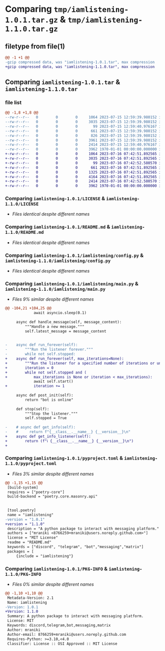 # Comparing `tmp/iamlistening-1.0.1.tar.gz` & `tmp/iamlistening-1.1.0.tar.gz`

## filetype from file(1)

```diff
@@ -1 +1 @@
-gzip compressed data, was "iamlistening-1.0.1.tar", max compression
+gzip compressed data, was "iamlistening-1.1.0.tar", max compression
```

## Comparing `iamlistening-1.0.1.tar` & `iamlistening-1.1.0.tar`

### file list

```diff
@@ -1,8 +1,8 @@
--rw-r--r--   0        0        0     1064 2023-07-15 12:59:39.980152 iamlistening-1.0.1/LICENSE
--rw-r--r--   0        0        0     3035 2023-07-15 12:59:39.980152 iamlistening-1.0.1/README.md
--rw-r--r--   0        0        0       99 2023-07-15 12:59:40.976167 iamlistening-1.0.1/iamlistening/__init__.py
--rw-r--r--   0        0        0      661 2023-07-15 12:59:39.980152 iamlistening-1.0.1/iamlistening/config.py
--rw-r--r--   0        0        0      826 2023-07-15 12:59:39.980152 iamlistening-1.0.1/iamlistening/default_settings.toml
--rw-r--r--   0        0        0     3961 2023-07-15 12:59:39.980152 iamlistening-1.0.1/iamlistening/main.py
--rw-r--r--   0        0        0     2414 2023-07-15 12:59:40.976167 iamlistening-1.0.1/pyproject.toml
--rw-r--r--   0        0        0     3962 1970-01-01 00:00:00.000000 iamlistening-1.0.1/PKG-INFO
+-rw-r--r--   0        0        0     1064 2023-07-16 07:42:51.892565 iamlistening-1.1.0/LICENSE
+-rw-r--r--   0        0        0     3035 2023-07-16 07:42:51.892565 iamlistening-1.1.0/README.md
+-rw-r--r--   0        0        0       99 2023-07-16 07:42:52.580570 iamlistening-1.1.0/iamlistening/__init__.py
+-rw-r--r--   0        0        0      661 2023-07-16 07:42:51.892565 iamlistening-1.1.0/iamlistening/config.py
+-rw-r--r--   0        0        0     1325 2023-07-16 07:42:51.892565 iamlistening-1.1.0/iamlistening/default_settings.toml
+-rw-r--r--   0        0        0     4164 2023-07-16 07:42:51.892565 iamlistening-1.1.0/iamlistening/main.py
+-rw-r--r--   0        0        0     2414 2023-07-16 07:42:52.580570 iamlistening-1.1.0/pyproject.toml
+-rw-r--r--   0        0        0     3962 1970-01-01 00:00:00.000000 iamlistening-1.1.0/PKG-INFO
```

### Comparing `iamlistening-1.0.1/LICENSE` & `iamlistening-1.1.0/LICENSE`

 * *Files identical despite different names*

### Comparing `iamlistening-1.0.1/README.md` & `iamlistening-1.1.0/README.md`

 * *Files identical despite different names*

### Comparing `iamlistening-1.0.1/iamlistening/config.py` & `iamlistening-1.1.0/iamlistening/config.py`

 * *Files identical despite different names*

### Comparing `iamlistening-1.0.1/iamlistening/main.py` & `iamlistening-1.1.0/iamlistening/main.py`

 * *Files 9% similar despite different names*

```diff
@@ -104,21 +104,25 @@
             await asyncio.sleep(0.1)
 
     async def handle_message(self, message_content):
         """Handle a new message."""
         self.latest_message = message_content
 
 
-    async def run_forever(self):
-        """Run the listener forever."""
-        while not self.stopped:
+    async def run_forever(self, max_iterations=None):
+        """Run the listener for a specified number of iterations or until stopped."""
+        iteration = 0
+        while not self.stopped and (
+            max_iterations is None or iteration < max_iterations):
             await self.start()
+            iteration += 1
 
     async def post_init(self):
         return "bot is online"
 
     def stop(self):
         """Stop the listener."""
         self.stopped = True
 
-    # async def get_info(self):
-    #     return f"{__class__.__name__} {__version__}\n"
+    async def get_info_listener(self):
+        return (f"ℹ️ {__class__.__name__} {__version__}\n")
+
```

### Comparing `iamlistening-1.0.1/pyproject.toml` & `iamlistening-1.1.0/pyproject.toml`

 * *Files 3% similar despite different names*

```diff
@@ -1,15 +1,15 @@
 [build-system]
 requires = ["poetry-core"]
 build-backend = "poetry.core.masonry.api"
 
 
 [tool.poetry]
 name = "iamlistening"
-version = "1.0.1"
+version = "1.1.0"
 description = "A python package to interact with messaging platform."
 authors = ["mraniki <8766259+mraniki@users.noreply.github.com>"]
 license = "MIT License"
 readme = "README.md"
 keywords = ["discord", "telegram", "bot","messaging","matrix"]
 packages = [
     {include = "iamlistening"}
```

### Comparing `iamlistening-1.0.1/PKG-INFO` & `iamlistening-1.1.0/PKG-INFO`

 * *Files 0% similar despite different names*

```diff
@@ -1,10 +1,10 @@
 Metadata-Version: 2.1
 Name: iamlistening
-Version: 1.0.1
+Version: 1.1.0
 Summary: A python package to interact with messaging platform.
 License: MIT
 Keywords: discord,telegram,bot,messaging,matrix
 Author: mraniki
 Author-email: 8766259+mraniki@users.noreply.github.com
 Requires-Python: >=3.10,<4.0
 Classifier: License :: OSI Approved :: MIT License
```

